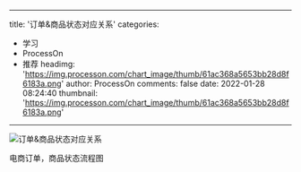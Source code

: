 
---
title: '订单&商品状态对应关系'
categories: 
 - 学习
 - ProcessOn
 - 推荐
headimg: 'https://img.processon.com/chart_image/thumb/61ac368a5653bb28d8f6183a.png'
author: ProcessOn
comments: false
date: 2022-01-28 08:24:40
thumbnail: 'https://img.processon.com/chart_image/thumb/61ac368a5653bb28d8f6183a.png'
---

<div>   
<img class="thumb" alt="订单&商品状态对应关系" src="https://img.processon.com/chart_image/thumb/61ac368a5653bb28d8f6183a.png" referrerpolicy="no-referrer">
<p>电商订单，商品状态流程图</p>  
</div>
            
